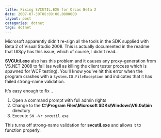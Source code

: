 ```yaml
---
title: Fixing SVCUTIL.EXE for Orcas Beta 2
date: 2007-07-30T00:00:00.0000000
layout: post
categories: dotnet
tags: dotnet
---
```


Microsoft apparently didn't re-sign all the tools in the SDK supplied with Beta 2 of Visual Studio 2008.  This is actually documented in the readme that UISpy has this issue, which of course, I didn't read..

**SVCUtil.exe** also has this problem and it causes any proxy-generation from VS.NET 2008 to fail (as well as killing the client tester process which is spawned for WCF testing).  You'll know you've hit this error when the program crashes with a `System.IO.FileException` and indicates that it has failed strong-name validation.

It's easy enough to fix ..

1. Open a command prompt with full admin rights
1. Change to the **C:\Program Files\Microsoft SDKs\Windows\V6.0a\bin** directory
1. Execute `SN -Vr svcutil.exe`

This turns off strong-name validation for **svcutil.exe** and allows it to function properly.
